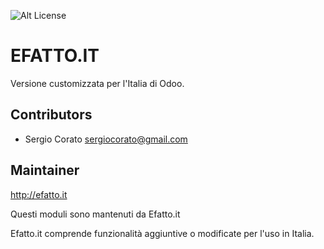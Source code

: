 ![Alt License](https://img.shields.io/badge/licence-AGPL--3-blue.svg) 


EFATTO.IT
====================================

Versione customizzata per l'Italia di Odoo.


Contributors
------------

* Sergio Corato <sergiocorato@gmail.com>

Maintainer
----------

http://efatto.it 

Questi moduli sono mantenuti da Efatto.it

Efatto.it comprende funzionalità aggiuntive o modificate per l'uso in Italia.

